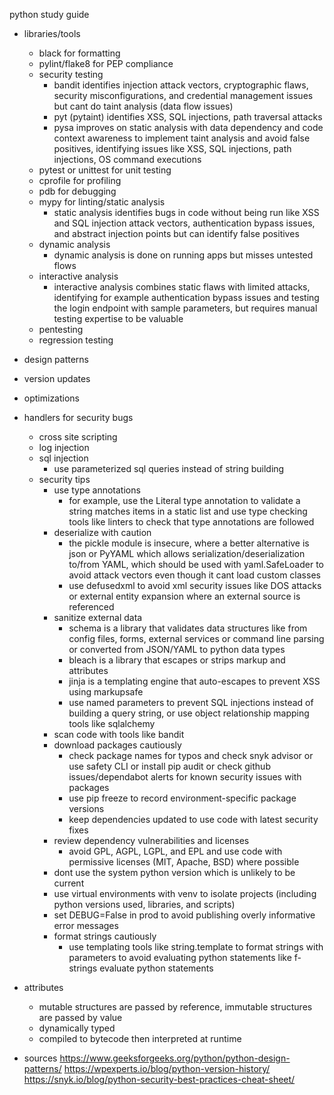 python study guide

- libraries/tools
	- black for formatting
	- pylint/flake8 for PEP compliance
	- security testing
		- bandit identifies injection attack vectors, cryptographic flaws, security misconfigurations, and credential management issues but cant do taint analysis (data flow issues)
		- pyt (pytaint) identifies XSS, SQL injections, path traversal attacks
		- pysa improves on static analysis with data dependency and code context awareness to implement taint analysis and avoid false positives, identifying issues like XSS, SQL injections, path injections, OS command executions
	- pytest or unittest for unit testing
	- cprofile for profiling
	- pdb for debugging
	- mypy for linting/static analysis
		- static analysis identifies bugs in code without being run like XSS and SQL injection attack vectors, authentication bypass issues, and abstract injection points but can identify false positives
	- dynamic analysis
		- dynamic analysis is done on running apps but misses untested flows
	- interactive analysis
		- interactive analysis combines static flaws with limited attacks, identifying for example authentication bypass issues and testing the login endpoint with sample parameters, but requires manual testing expertise to be valuable
	- pentesting
	- regression testing

- design patterns

- version updates

- optimizations

- handlers for security bugs
	- cross site scripting
	- log injection
	- sql injection
		- use parameterized sql queries instead of string building
	- security tips
		- use type annotations
			- for example, use the Literal type annotation to validate a string matches items in a static list and use type checking tools like linters to check that type annotations are followed
		- deserialize with caution
			- the pickle module is insecure, where a better alternative is json or PyYAML which allows serialization/deserialization to/from YAML, which should be used with yaml.SafeLoader to avoid attack vectors even though it cant load custom classes
			- use defusedxml to avoid xml security issues like DOS attacks or external entity expansion where an external source is referenced
		- sanitize external data
			- schema is a library that validates data structures like from config files, forms, external services or command line parsing or converted from JSON/YAML to python data types
			- bleach is a library that escapes or strips markup and attributes
			- jinja is a templating engine that auto-escapes to prevent XSS using markupsafe
			- use named parameters to prevent SQL injections instead of building a query string, or use object relationship mapping tools like sqlalchemy
		- scan code with tools like bandit
		- download packages cautiously
			- check package names for typos and check snyk advisor or use safety CLI or install pip audit or check github issues/dependabot alerts for known security issues with packages
			- use pip freeze to record environment-specific package versions
			- keep dependencies updated to use code with latest security fixes
		- review dependency vulnerabilities and licenses
			- avoid GPL, AGPL, LGPL, and EPL and use code with permissive licenses (MIT, Apache, BSD) where possible
		- dont use the system python version which is unlikely to be current
		- use virtual environments with venv to isolate projects (including python versions used, libraries, and scripts)
		- set DEBUG=False in prod to avoid publishing overly informative error messages
		- format strings cautiously
			- use templating tools like string.template to format strings with parameters to avoid evaluating python statements like f-strings evaluate python statements

- attributes
	- mutable structures are passed by reference, immutable structures are passed by value
	- dynamically typed
	- compiled to bytecode then interpreted at runtime

- sources
	https://www.geeksforgeeks.org/python/python-design-patterns/
	https://wpexperts.io/blog/python-version-history/
	https://snyk.io/blog/python-security-best-practices-cheat-sheet/
